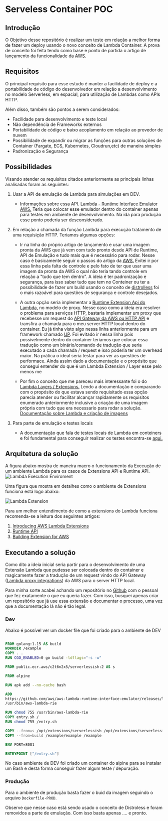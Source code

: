 # Serveless Container POC

## Introdução

O Objetivo desse repositório é realizar um teste em relação a melhor forma de
fazer um deploy usando o novo conceito de Lambda Container. A prova de conceito
foi feita tendo como base e ponto de partida o artigo de lançamento da funcionalidade da
[AWS.](https://aws.amazon.com/pt/blogs/aws/new-for-aws-lambda-container-image-support/)

## Requisitos

O principal requisito para esse estudo é manter a facilidade de deploy
e a portabilidade de código do desenvolvedor em relação a desenvolvimento no
modelo Serverless, em espacial, para utilização de Lambdas como APIs HTTP.

Além disso, também são pontos a serem considerados:

* Facilidade para desenvolvimento e teste local
* Não dependência de Frameworks externos
* Portabilidade de código e baixo acoplamento em relação ao provedor de nuvem
* Possibilidade de expandir ou migrar as funções para outras soluções de Container (Fargate, ECS, Kubernetes, Cloudrun,etc) de maneira
  simples
* Padronização e Segurança


## Possibilidades

Visando atender os requisitos citados anteriormente as principais
linhas analisadas foram as seguintes:

1. Usar a API de emulação de Lambda para simulações em DEV.
    - Informações sobre essa API. [Lambda - Runtime Interface Emulator
      AWS.](https://github.com/aws/aws-lambda-runtime-interface-emulator/)
      Teria que colocar esse emulador dentro do container apenas para testes
      em ambiente de desenvolvimento. Na ida para produção esse ponto poderia
      ser desconsiderado.

2. Em relação a chamada da função Lambda para execução tratamento de uma
   requisição HTTP. Teriamos algumas opções:

    * Ir na linha do próprio artigo de lançamento e usar uma imagem pronta da
      AWS que já vem com tudo pronto desde API de Runtime, API de Emulação
      e tudo mais que é necessário para rodar. Nesse caso é basicamente seguir
      o passos do artigo da [AWS.](https://aws.amazon.com/pt/blogs/aws/new-for-aws-lambda-container-image-support/)
      Evitei ir por essa linha pela falta de controle e pelo fato de ter que
      usar uma imagem da pronta da AWS o qual não teria tando controle em
      relação a "tudo que tem dentro". A ideia é ter padronização e segurança, para isso
      saber tudo que tem no Conteiner ou ter a possibilidade de fazer um build
      usando o conceito de
      [distrolless](https://github.com/GoogleContainerTools/distroless) foi
      o mais razoável para questões de segurança e controle desejados.


    * A outra opção seria implementar a [Runtime Extension Api do Lambda,](https://docs.aws.amazon.com/lambda/latest/dg/runtimes-extensions-api.html)
      no modelo de proxy. Nesse caso como a ideia era resolver o problema para
      serviços HTTP, bastaria implementar um proxy que recebesse um request do
      [API Gateway da AWS ou HTTP API](https://docs.aws.amazon.com/apigateway/latest/developerguide/http-api-vs-rest.html) 
      e transfira a chamada para o meu server HTTP local
      dentro do container. Eu já tinha visto algo nessa linha anteriormente
      para um framework chamado [UP](https://github.com/apex/up). Foi evitado
      ir nessa linha pois possivelmente dentro do container teriamos que
      colocar essa tradução como um binário/comando de tradução que seria executado
      a cada chamada / request e isso poderia ter um overhead maior. Na prática
      o ideal seria testar para ver as questões de performace. Ainda assim dado
      a documentação e o propósito que consegui entender do que é um Lambda
      Extension / Layer esse pelo menos me

    * Por fim o conceito que me pareceu mais interessante foi o do [Lambda
      Layers / Extensions.](https://aws.amazon.com/blogs/compute/working-with-lambda-layers-and-extensions-in-container-images/) 
      Lendo a documentação e comparando com o propósito do que estava sendo
      requisitado essa opção parecia atender ou facilitar alcançar rapidamente 
      os requisitos enumerado anteriormente inclusive a criação de uma imagem 
      própria com tudo que era necessario para rodar a solução. 
      [Documentação sobre Lambda e criação de imagens](https://docs.aws.amazon.com/lambda/latest/dg/images-create.html#images-parms)


3. Para parte de emulação e testes locais
    * A documentação que fala de testes locais de Lambda em conteiners e foi
      fundamental para conseguir realizar os testes encontra-se [aqui.](https://docs.aws.amazon.com/lambda/latest/dg/images-test.html)

## Arquitetura da solução

A figura abaixo mostra de maneira macro o funcionamento da Execução de um
ambiente Lambda para os casos de Extensions API e Runtime API. 
![Lambda Execution
Enviroment](https://d2908q01vomqb2.cloudfront.net/1b6453892473a467d07372d45eb05abc2031647a/2020/10/07/1-AWS-Lambda-execution-environment-with-the-Extensions-API.png)

Uma figura que mostra em detalhes como o ambiente de Extensions funciona está
logo abaixo:

![Lambda
Extension](https://docs.aws.amazon.com/lambda/latest/dg/images/Overview-Full-Sequence.png)

Para um melhor entendimento de como a extensions do Lambda funciona
recomenda-se a leitura dos seguintes artigos:

1. [Introducing AWS Lambda Extensions](https://aws.amazon.com/blogs/compute/introducing-aws-lambda-extensions-in-preview/)
2. [Runtime API](https://docs.aws.amazon.com/lambda/latest/dg/runtimes-extensions-api.html)
3. [Building Extension for AWS](https://aws.amazon.com/blogs/compute/building-extensions-for-aws-lambda-in-preview/)

## Executando a solução

Como dito a ideia inicial seria partir para o desenvolvimento de uma Extensão Lambda que
pudesse ser colocada dentro do container e magicamente fazer a tradução de um
request vindo do API Gateway ([Lambda proxy integrations](https://docs.aws.amazon.com/apigateway/latest/developerguide/set-up-lambda-proxy-integrations.html#api-gateway-create-api-as-simple-proxy)) da AWS para o server HTTP local. 

Para minha sorte acabei achando um repositório no [Github](https://github.com/glassechidna/serverlessish) com o pessoal que fez exatamente o que eu queria fazer. Com isso, busquei apenas criar um repositório que já use essa extensão e documentar o processo, uma vez que a documentação lá não é tão legal.

### Dev

Abaixo  é possível ver um docker file que foi criado para o ambiente de DEV

```dockerfile

FROM golang:1.15 AS build
WORKDIR /example
COPY . .
RUN CGO_ENABLED=0 go build -ldflags="-s -w"

FROM public.ecr.aws/c2t6n2x5/serverlessish:2 AS s

FROM alpine

RUN apk add --no-cache bash

ADD
https://github.com/aws/aws-lambda-runtime-interface-emulator/releases/latest/download/aws-lambda-rie
/usr/bin/aws-lambda-rie

RUN chmod 755 /usr/bin/aws-lambda-rie
COPY entry.sh /
RUN chmod 755 /entry.sh

COPY --from=s /opt/extensions/serverlessish /opt/extensions/serverlessish
COPY --from=build /example/example /example

ENV PORT=8081

ENTRYPOINT ["/entry.sh"]

```

No caso ambiente de DEV foi criado um container do alpine para se instalar um
Bash e desta forma conseguir fazer algum teste / depuração.



### Produção

Para o ambiente de produção basta fazer o buid da imagem seguindo o arquivo `Dockerfile-PROD`.

Observe que nesse caso está sendo usado o conceito de Distroless e foram
removidos a parte de emulação. Com isso basta apenas .... e pronto.


